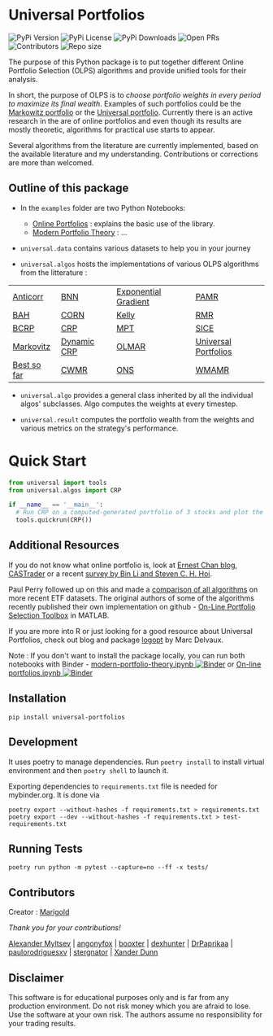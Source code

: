 # Universal Portfolios


![PyPi Version](https://img.shields.io/pypi/v/universal-portfolios?style=flat-square)
![PyPi License](https://img.shields.io/pypi/l/universal-portfolios?style=flat-square)
![PyPi Downloads](https://img.shields.io/pypi/dm/universal-portfolios?style=flat-square)
![Open PRs](https://img.shields.io/github/issues-pr-raw/Marigold/universal-portfolios?style=flat-square)
![Contributors](https://img.shields.io/badge/contributors-9-orange.svg?style=flat-square)
![Repo size](https://img.shields.io/github/repo-size/Marigold/universal-portfolios?style=flat-square)

The purpose of this Python package is to put together different Online Portfolio Selection (OLPS) algorithms and provide unified tools for their analysis.


In short, the purpose of OLPS is to _choose portfolio weights in every period to maximize its final wealth_. Examples of such portfolios could be the [Markowitz portfolio](http://en.wikipedia.org/wiki/Modern_portfolio_theory) or the [Universal portfolio](http://en.wikipedia.org/wiki/Universal_portfolio_algorithm). Currently there is an active research in the are of online portfolios and even though its results are mostly theoretic, algorithms for practical use starts to appear.

Several algorithms from the literature are currently implemented, based on the available literature and my understanding. Contributions or corrections are more than welcomed.

## Outline of this package

* In the `examples` folder are two Python Notebooks: 
   - [Online Portfolios](http://nbviewer.ipython.org/github/Marigold/universal-portfolios/blob/master/On-line%20portfolios.ipynb) : explains the basic use of the library.
   - [Modern Portfolio Theory](http://nbviewer.ipython.org/github/Marigold/universal-portfolios/blob/master/modern-portfolio-theory.ipynb) : ...

* `universal.data` contains various datasets to help you in your journey

* `universal.algos` hosts the implementations of various OLPS algorithms from the litterature :
<!--
 - [Anticorr](https://github.com/Marigold/universal-portfolios/blob/master/universal/algos/anticor.py)
 - [BAH](https://github.com/Marigold/universal-portfolios/blob/master/universal/algos/bah.py)
 - [BCRP](https://github.com/Marigold/universal-portfolios/blob/master/universal/algos/bcrp.py)
 - [Markovitz](https://github.com/Marigold/universal-portfolios/blob/master/universal/algos/best_markowitz.py)
 - [Best so far](https://github.com/Marigold/universal-portfolios/blob/master/universal/algos/best_so_far.py)
 - [BNN](https://github.com/Marigold/universal-portfolios/blob/master/universal/algos/bnn.py)
 - [CORN](https://github.com/Marigold/universal-portfolios/blob/master/universal/algos/corn.py)
 - [CRP](https://github.com/Marigold/universal-portfolios/blob/master/universal/algos/crp.py)
 - [Dynamic CRP](https://github.com/Marigold/universal-portfolios/blob/master/universal/algos/dynamic_crp.py)
 - [CWMR](https://github.com/Marigold/universal-portfolios/blob/master/universal/algos/cwmr.py)
 - [Exponential Gradient](https://github.com/Marigold/universal-portfolios/blob/master/universal/algos/eg.py)
 - [Kelly](https://github.com/Marigold/universal-portfolios/blob/master/universal/algos/kelly.py)
 - [MPT](https://github.com/Marigold/universal-portfolios/blob/master/universal/algos/mpt.py)
 - [OLMAR](https://github.com/Marigold/universal-portfolios/blob/master/universal/algos/olmar.py)
 - [ONS](https://github.com/Marigold/universal-portfolios/blob/master/universal/algos/ons.py)
 - [PAMR](https://github.com/Marigold/universal-portfolios/blob/master/universal/algos/pamr.py)
 - [RMR](https://github.com/Marigold/universal-portfolios/blob/master/universal/algos/rmr.py)
 - [SICE](https://github.com/Marigold/universal-portfolios/blob/master/universal/algos/single_index_covariance_estimator.py)
 - [Universal Portfolios](https://github.com/Marigold/universal-portfolios/blob/master/universal/algos/up.py)
 - [WMAMR](https://github.com/Marigold/universal-portfolios/blob/master/universal/algos/wmamr.py)
-->

| | | | |
|---|---|---|---|
| [Anticorr](https://github.com/Marigold/universal-portfolios/blob/master/universal/algos/anticor.py) | [BNN](https://github.com/Marigold/universal-portfolios/blob/master/universal/algos/bnn.py) | [Exponential Gradient](https://github.com/Marigold/universal-portfolios/blob/master/universal/algos/eg.py) | [PAMR](https://github.com/Marigold/universal-portfolios/blob/master/universal/algos/pamr.py) |
| [BAH](https://github.com/Marigold/universal-portfolios/blob/master/universal/algos/bah.py) | [CORN](https://github.com/Marigold/universal-portfolios/blob/master/universal/algos/corn.py) | [Kelly](https://github.com/Marigold/universal-portfolios/blob/master/universal/algos/kelly.py) | [RMR](https://github.com/Marigold/universal-portfolios/blob/master/universal/algos/rmr.py) |
| [BCRP](https://github.com/Marigold/universal-portfolios/blob/master/universal/algos/bcrp.py) | [CRP](https://github.com/Marigold/universal-portfolios/blob/master/universal/algos/crp.py) | [MPT](https://github.com/Marigold/universal-portfolios/blob/master/universal/algos/mpt.py) | [SICE](https://github.com/Marigold/universal-portfolios/blob/master/universal/algos/single_index_covariance_estimator.py) |
| [Markovitz](https://github.com/Marigold/universal-portfolios/blob/master/universal/algos/best_markowitz.py) | [Dynamic CRP](https://github.com/Marigold/universal-portfolios/blob/master/universal/algos/dynamic_crp.py) | [OLMAR](https://github.com/Marigold/universal-portfolios/blob/master/universal/algos/olmar.py) | [Universal Portfolios](https://github.com/Marigold/universal-portfolios/blob/master/universal/algos/up.py) |
| [Best so far](https://github.com/Marigold/universal-portfolios/blob/master/universal/algos/best_so_far.py) | [CWMR](https://github.com/Marigold/universal-portfolios/blob/master/universal/algos/cwmr.py) | [ONS](https://github.com/Marigold/universal-portfolios/blob/master/universal/algos/ons.py) | [WMAMR](https://github.com/Marigold/universal-portfolios/blob/master/universal/algos/wmamr.py) |

* `universal.algo` provides a general class inherited by all the individual algos' subclasses. Algo computes the weights at every timestep.

* `universal.result` computes the portfolio wealth from the weights and various metrics on the strategy's performance.

 # **Quick Start**
 
```python
from universal import tools
from universal.algos import CRP

if __name__ == '__main__':
  # Run CRP on a computed-generated portfolio of 3 stocks and plot the results
  tools.quickrun(CRP())

```


## Additional Resources

If you do not know what online portfolio is, look at [Ernest Chan blog](http://epchan.blogspot.cz/2007/01/universal-portfolios.html), [CASTrader](http://www.castrader.com/2006/11/universal_portf.html) or a recent [survey by Bin Li and Steven C. H. Hoi](http://arxiv.org/abs/1212.2129).

Paul Perry followed up on this and made a [comparison of all algorithms](http://nbviewer.ipython.org/github/paulperry/quant/blob/master/OLPS_Comparison.ipynb) on more recent ETF datasets. The original authors of some of the algorithms recently published their own implementation on github - [On-Line Portfolio Selection Toolbox](https://github.com/OLPS/OLPS) in MATLAB.

If you are more into R or just looking for a good resource about Universal Portfolios, check out blog and package [logopt](http://optimallog.blogspot.cz/) by Marc Delvaux.

Note : If you don't want to install the package locally, you can run both notebooks with Binder - [modern-portfolio-theory.ipynb ![Binder](https://mybinder.org/badge_logo.svg)](https://mybinder.org/v2/gh/Marigold/universal-portfolios/master?filepath=modern-portfolio-theory.ipynb) or [On-line portfolios.ipynb ![Binder](https://mybinder.org/badge_logo.svg)](https://mybinder.org/v2/gh/Marigold/universal-portfolios/master?filepath=On-line%20portfolios.ipynb)

## Installation

```
pip install universal-portfolios
```

## Development

It uses poetry to manage dependencies. Run `poetry install` to install virtual environment and then `poetry shell` to launch it.

Exporting dependencies to `requirements.txt` file is needed for mybinder.org. It is done via

```
poetry export --without-hashes -f requirements.txt > requirements.txt
poetry export --dev --without-hashes -f requirements.txt > test-requirements.txt
```

## Running Tests

```
poetry run python -m pytest --capture=no --ff -x tests/
```

## Contributors

Creator : [Marigold](https://github.com/Marigold)

_Thank you for your contributions!_

[Alexander Myltsev](https://github.com/alexander-myltsev) | [angonyfox](https://github.com/angonyfox) | [booxter](https://github.com/booxter) | [dexhunter](https://github.com/dexhunter) | [DrPaprikaa](https://github.com/DrPaprikaa) | [paulorodriguesxv](https://github.com/paulorodriguesxv) | [stergnator](https://github.com/stergnator) | [Xander Dunn](https://github.com/xanderdunn)

## Disclaimer

This software is for educational purposes only and is far from any production environment. Do not risk money which you are afraid to lose.
Use the software at your own risk. The authors assume no responsibility for your trading results. 
